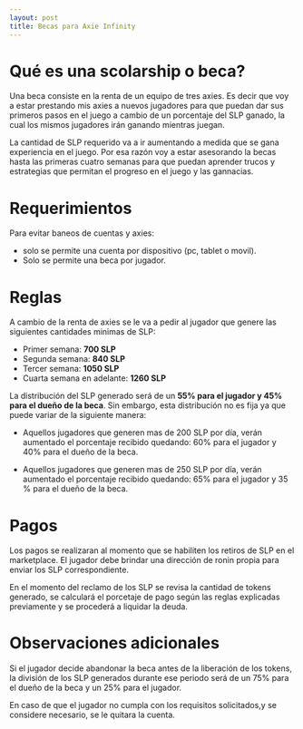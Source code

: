 ```yaml
---
layout: post
title: Becas para Axie Infinity
---
```


# Qué es una scolarship o beca?

Una beca consiste en la renta de un equipo de tres axies. 
Es decir que voy a estar prestando mis axies a nuevos jugadores para que puedan dar sus primeros pasos en el juego 
a cambio de un porcentaje del SLP ganado, la cual los mismos jugadores irán ganando mientras juegan.

La cantidad de SLP requerido va a ir aumentando a medida que se gana experiencia en el juego.
Por esa razón voy a estar asesorando la becas hasta las primeras cuatro semanas para que puedan aprender trucos y 
estrategias que permitan el progreso en el juego y las gannacias. 


# Requerimientos

Para evitar baneos de cuentas y axies:

* solo se permite una cuenta por dispositivo (pc, tablet o movil).
* Solo se permite una beca por jugador.


# Reglas

A cambio de la renta de axies se le va a pedir al jugador que genere las siguientes cantidades minimas de SLP:

* Primer semana: **700 SLP**
* Segunda semana: **840 SLP**
* Tercer semana: **1050 SLP**
* Cuarta semana en adelante: **1260 SLP**

La distribución del SLP generado será de un **55% para el jugador y 45% para el dueño de la beca**. 
Sin embargo, esta distribución no es fija ya que puede variar de la siguiente manera:

* Aquellos jugadores que generen mas de 200 SLP por día, 
  verán aumentado el porcentaje recibido quedando: 60% para el jugador y 40% para el dueño de la beca.

* Aquellos jugadores que generen mas de 250 SLP por día, 
  verán aumentado el porcentaje recibido quedando: 65% para el jugador y 35 % para el dueño de la beca.


# Pagos

Los pagos se realizaran al momento que se habiliten los retiros de SLP en el marketplace. 
El jugador debe brindar una dirección de ronin propia para enviar los SLP correspondiente. 

En el momento del reclamo de los SLP se revisa la cantidad de tokens generado, 
se calculará el porcetaje de pago según las reglas explicadas previamente y se procederá a liquidar la deuda.


# Observaciones adicionales

Si el jugador decide abandonar la beca antes de la liberación de los tokens, la división de los SLP generados durante 
ese periodo será de un 75% para el dueño de la beca y un 25% para el jugador.

En caso de que el jugador no cumpla con los requisitos solicitados,y se considere necesario, se le quitara la cuenta.